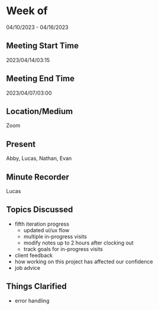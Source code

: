 # Week of 
04/10/2023 - 04/16/2023

## Meeting Start Time
2023/04/14/03:15

## Meeting End Time
2023/04/07/03:00

## Location/Medium
Zoom

## Present
Abby, Lucas, Nathan, Evan

## Minute Recorder
Lucas

## Topics Discussed
- fifth iteration progress
  - updated ui/ux flow
  - multiple in-progress visits
  - modify notes up to 2 hours after clocking out
  - track goals for in-progress visits
- client feedback
- how working on this project has affected our confidence
- job advice


## Things Clarified
- error handling

